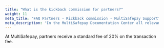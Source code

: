```yaml
---
title: "What is the kickback commission for partners?"
weight: 11
meta_title: "FAQ Partners - Kickback commission - MultiSafepay Support"
meta_description: "In the MultiSafepay Documentation Center all relevant information regarding our Plugins and API. As well as Support pages for Payment Method, Tools and General Questions. You can also find the contact details of our Support Team and Integration Team."
---
```


At MultiSafepay, partners receive a standard fee of 20% on the transaction fee.
